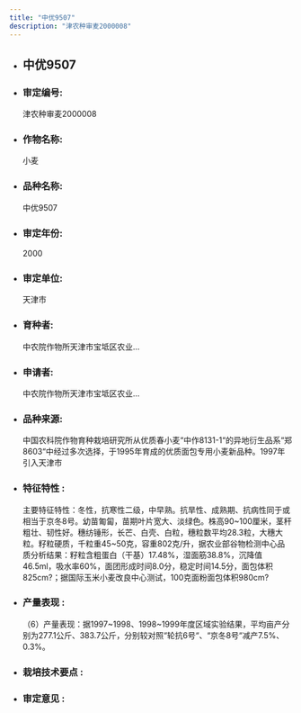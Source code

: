 ```yaml
---
title: "中优9507"
description: "津农种审麦2000008"
---
```

* ## 中优9507
* ###  审定编号:  
   津农种审麦2000008

*  ### 作物名称:  
   小麦

*   ###  品种名称: 
    中优9507

*   ### 审定年份: 
    2000

*   ### 审定单位:  
    天津市

*   ### 育种者:  
    中农院作物所天津市宝坻区农业...

*   ### 申请者:  
    中农院作物所天津市宝坻区农业...

*   ### 品种来源:  
    中国农科院作物育种栽培研究所从优质春小麦“中作8131-1“的异地衍生品系“郑8603“中经过多次选择，于1995年育成的优质面包专用小麦新品种。1997年引入天津市

*   ### 特征特性 : 
    主要特征特性：冬性，抗寒性二级，中早熟。抗旱性、成熟期、抗病性同于或相当于京冬8号。幼苗匍匐，苗期叶片宽大、淡绿色。株高90~100厘米，茎秆粗壮、韧性好。穗纺锤形，长芒、白壳、白粒，穗粒数平均28.3粒，大穗大粒。籽粒硬质，千粒重45~50克，容重802克/升，据农业部谷物检测中心品质分析结果：籽粒含粗蛋白（干基）17.48%，湿面筋38.8%，沉降值46.5ml，吸水率60%，面团形成时间8.0分，稳定时间14.5分，面包体积825cm?；据国际玉米小麦改良中心测试，100克面粉面包体积980cm?

*   ### 产量表现 : 
    （6）产量表现：据1997~1998、1998~1999年度区域实验结果，平均亩产分别为277.1公斤、383.7公斤，分别较对照“轮抗6号“、“京冬8号“减产7.5%、0.3%。

*   ### 栽培技术要点 : 
    

*   ### 审定意见 : 
    
